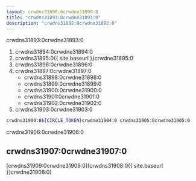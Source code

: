 ```yaml
---
layout: crwdns31890:0crwdne31890:0
title: "crwdns31891:0crwdne31891:0"
description: "crwdns31892:0crwdne31892:0"
---
```

crwdns31893:0crwdne31893:0

1. crwdns31894:0crwdne31894:0
2. crwdns31895:0{{ site.baseurl }}crwdne31895:0
3. crwdns31896:0crwdne31896:0
4. crwdns31897:0crwdne31897:0 
    - crwdns31898:0crwdne31898:0
    - crwdns31899:0crwdne31899:0
    - crwdns31900:0crwdne31900:0
    - crwdns31901:0crwdne31901:0
    - crwdns31902:0crwdne31902:0
5. crwdns31903:0crwdne31903:0 

```bash
crwdns31904:0${CIRCLE_TOKEN}crwdne31904:0 crwdns31905:0crwdne31905:0
```

crwdns31906:0crwdne31906:0

## crwdns31907:0crwdne31907:0

[crwdns31909:0crwdne31909:0](crwdns31908:0{{ site.baseurl }}crwdne31908:0)
